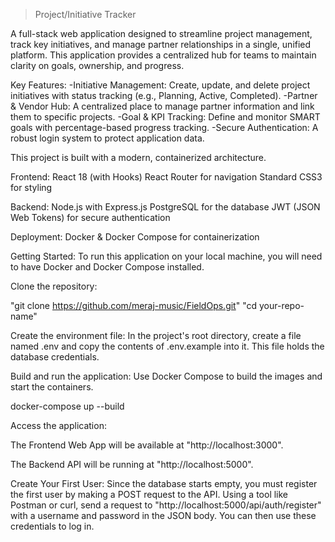 > Project/Initiative Tracker

A full-stack web application designed to streamline project management, track key initiatives, and manage partner relationships in a single, unified platform. This application provides a centralized hub for teams to maintain clarity on goals, ownership, and progress.

Key Features:
-Initiative Management: Create, update, and delete project initiatives with status tracking (e.g., Planning, Active, Completed).
-Partner & Vendor Hub: A centralized place to manage partner information and link them to specific projects.
-Goal & KPI Tracking: Define and monitor SMART goals with percentage-based progress tracking.
-Secure Authentication: A robust login system to protect application data.

This project is built with a modern, containerized architecture.

Frontend:
React 18 (with Hooks)
React Router for navigation
Standard CSS3 for styling

Backend:
Node.js with Express.js
PostgreSQL for the database
JWT (JSON Web Tokens) for secure authentication

Deployment:
Docker & Docker Compose for containerization

Getting Started:
To run this application on your local machine, you will need to have Docker and Docker Compose installed.

Clone the repository:

"git clone https://github.com/meraj-music/FieldOps.git"
"cd your-repo-name"

Create the environment file:
In the project's root directory, create a file named .env and copy the contents of .env.example into it. This file holds the database credentials.

Build and run the application:
Use Docker Compose to build the images and start the containers.

docker-compose up --build

Access the application:

The Frontend Web App will be available at "http://localhost:3000".

The Backend API will be running at "http://localhost:5000".

Create Your First User:
Since the database starts empty, you must register the first user by making a POST request to the API. Using a tool like Postman or curl, send a request to "http://localhost:5000/api/auth/register" with a username and password in the JSON body. You can then use these credentials to log in.
